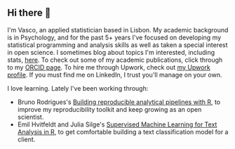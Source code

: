 ## Hi there 👋

I'm Vasco, an applied statistician based in Lisbon. My academic background is in Psychology, and for the past 5+ years I've focused on developing my statistical programming and analysis skills as well as taken a special interest in open science. I sometimes blog about topics I'm interested, including stats, [here](https://vbrazao.github.io/blog/). To check out some of my academic publications, click through to my [ORCID page](https://orcid.org/my-orcid?orcid=0009-0009-2206-202X). To hire me through Upwork, check out [my Upwork profile](https://www.upwork.com/freelancers/~010ee2f24d43313103). If you must find me on LinkedIn, I trust you'll manage on your own.

I love learning. Lately I've been working through:
- Bruno Rodrigues's [Building reproducible analytical pipelines with R](https://raps-with-r.dev/), to improve my reproducibility toolkit and keep growing as an open scientist.
- Emil Hvitfeldt and Julia Silge's [Supervised Machine Learning for Text Analysis in R](https://smltar.com/), to get comfortable building a text classification model for a client.


<!--
**vbrazao/vbrazao** is a ✨ _special_ ✨ repository because its `README.md` (this file) appears on your GitHub profile.

Here are some ideas to get you started:

- 🔭 I’m currently working on ...
- 🌱 I’m currently learning ...
- 👯 I’m looking to collaborate on ...
- 🤔 I’m looking for help with ...
- 💬 Ask me about ...
- 📫 How to reach me: ...
- 😄 Pronouns: ...
- ⚡ Fun fact: ...
-->
